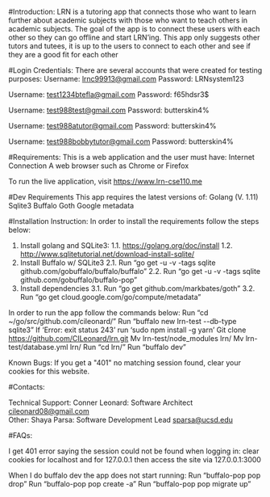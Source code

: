 #Introduction: 
LRN is a tutoring app that connects those who want to learn further about academic subjects with those who want to teach others in academic subjects. 
The goal of the app is to connect these users with each other so they can go offline and start LRN’ing. 
This app only suggests other tutors and tutees, it is up to the users to connect to each other and see if they are a good fit for each other

#Login Credentials: 
There are several accounts that were created for testing purposes:
Username:  lrnc99913@gmail.com 
Password: LRNsystem123

Username: test1234btefla@gmail.com 
Password: f65hdsr3$

Username: test988test@gmail.com
Password: butterskin4%

Username: test988atutor@gmail.com 
Password: butterskin4%

Username: test988bobbytutor@gmail.com
Password: butterskin4%

#Requirements: 
This is a web application and the user must have:
Internet Connection
A web browser such as Chrome or Firefox

To run the live application, visit
https://www.lrn-cse110.me

#Dev Requirements
This app requires the latest versions of:
Golang (V. 1.11)
Sqlite3
Buffalo
Goth
Google metadata

#Installation Instruction: 
In order to install the requirements follow the steps below:
1. Install golang and SQLite3:
    1.1. https://golang.org/doc/install
    1.2. http://www.sqlitetutorial.net/download-install-sqlite/ 
2. Install Buffalo w/ SQLite3
    2.1. Run “go get -u -v -tags sqlite github.com/gobuffalo/buffalo/buffalo”
    2.2. Run “go get -u -v -tags sqlite github.com/gobuffalo/buffalo-pop”
3. Install dependencies
    3.1. Run “go get github.com/markbates/goth”
    3.2. Run “go get cloud.google.com/go/compute/metadata”


In order to run the app follow the commands below:
Run “cd ~/go/src/github.com/cileonard/”
Run “buffalo new lrn-test --db-type sqlite3”
If ‘Error: exit status 243’ run ‘sudo npm install -g yarn’
Git clone https://github.com/CILeonard/lrn.git
Mv lrn-test/node_modules lrn/
Mv lrn-test/database.yml lrn/
Run “cd lrn/”
Run “buffalo dev”


Known Bugs:
If you get a "401" no matching session found, clear your cookies for this website. 


#Contacts:

Technical Support: 
Conner Leonard: Software Architect    cileonard08@gmail.com     
Other: 
Shaya Parsa:  Software Development Lead     sparsa@ucsd.edu

#FAQs:

I get 401 error saying the session could not be found when logging in:
clear cookies for localhost and for 127.0.0.1
then access the site via 127.0.0.1:3000

When I do buffalo dev the app does not start running:
Run “buffalo-pop pop drop”
Run “buffalo-pop pop create -a”
Run “buffalo-pop pop migrate up”



